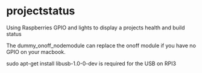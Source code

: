 # projectstatus
Using Raspberries GPIO and lights to display a projects health and build status

The dummy_onoff_nodemodule can replace the onoff module if you have no GPIO on your macbook.

sudo apt-get install libusb-1.0-0-dev is required for the USB on RPI3

